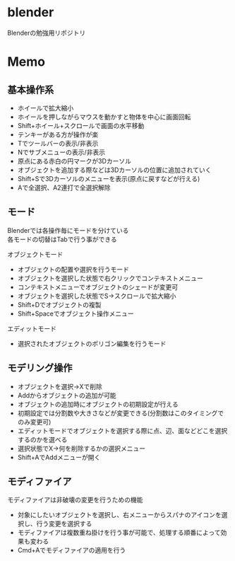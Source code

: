 # blender

Blenderの勉強用リポジトリ

# Memo

## 基本操作系

- ホイールで拡大縮小
- ホイールを押しながらマウスを動かすと物体を中心に画面回転
- Shift+ホイール+スクロールで画面の水平移動
- テンキーがある方が操作が楽
- Tでツールバーの表示/非表示
- Nでサブメニューの表示/非表示
- 原点にある赤白の円マークが3Dカーソル
- オブジェクトを追加する際などは3Dカーソルの位置に追加されていく
- Shift+Sで3Dカーソルのメニューを表示(原点に戻すなどが行える)
- Aで全選択、A2連打で全選択解除

## モード

Blenderでは各操作毎にモードを分けている  
各モードの切替はTabで行う事ができる  

オブジェクトモード
- オブジェクトの配置や選択を行うモード
- オブジェクトを選択した状態で右クリックでコンテキストメニュー
- コンテキストメニューでオブジェクトのシェードが変更可
- オブジェクトを選択した状態でS->スクロールで拡大縮小
- Shift+Dでオブジェクトの複製
- Shift+Spaceでオブジェクト操作メニュー

エディットモード
- 選択されたオブジェクトのポリゴン編集を行うモード

## モデリング操作

- オブジェクトを選択->Xで削除
- Addからオブジェクトの追加が可能
- オブジェクトの追加時にオブジェクトの初期設定が行える
- 初期設定では分割数や大きさなどが変更できる(分割数はこのタイミングでのみ変更可)
- エディットモードでオブジェクトを選択する際に点、辺、面などどこを選択するのかを選べる
- 選択状態でX->何を削除するかの選択メニュー
- Shift+AでAddメニューが開く

## モディファイア

モディファイアは非破壊の変更を行うための機能

- 対象にしたいオブジェクトを選択し、右メニューからスパナのアイコンを選択し、行う変更を選択する
- モディファイアは複数重ね掛けを行う事が可能で、処理する順番によって効果も変わる
- Cmd+Aでモディファイアの適用を行う